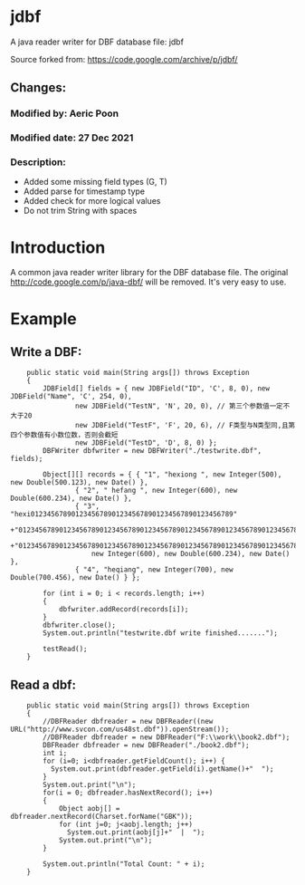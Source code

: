 # jdbf
A java reader writer for DBF database file: jdbf

Source forked from: https://code.google.com/archive/p/jdbf/

## Changes:
### Modified by: Aeric Poon
### Modified date: 27 Dec 2021
### Description:
* Added some missing field types (G, T)
* Added parse for timestamp type
* Added check for more logical values
* Do not trim String with spaces

# Introduction
A common java reader writer library for the DBF database file.
The original http://code.google.com/p/java-dbf/ will be removed. 
It's very easy to use.


# Example
## Write a DBF:
```
    public static void main(String args[]) throws Exception
    {
        JDBField[] fields = { new JDBField("ID", 'C', 8, 0), new JDBField("Name", 'C', 254, 0),
                new JDBField("TestN", 'N', 20, 0), // 第三个参数值一定不大于20
                new JDBField("TestF", 'F', 20, 6), // F类型与N类型同,且第四个参数值有小数位数，否则会截短
                new JDBField("TestD", 'D', 8, 0) };
        DBFWriter dbfwriter = new DBFWriter("./testwrite.dbf", fields);

        Object[][] records = { { "1", "hexiong ", new Integer(500), new Double(500.123), new Date() },
                { "2", " hefang ", new Integer(600), new Double(600.234), new Date() },
                { "3", "hexi01234567890123456789012345678901234567890123456789"
                       +"0123456789012345678901234567890123456789012345678901234567890123456789012345678901234567890123456789"
                       +"0123456789012345678901234567890123456789012345678901234567890123456789012345678901234567890123456789", 
                    new Integer(600), new Double(600.234), new Date() },
                { "4", "heqiang", new Integer(700), new Double(700.456), new Date() } };

        for (int i = 0; i < records.length; i++)
        {
            dbfwriter.addRecord(records[i]);
        }
        dbfwriter.close();
        System.out.println("testwrite.dbf write finished.......");

        testRead();
    }
```

## Read a dbf: 
```
    public static void main(String args[]) throws Exception
    {
        //DBFReader dbfreader = new DBFReader((new URL("http://www.svcon.com/us48st.dbf")).openStream());
        //DBFReader dbfreader = new DBFReader("F:\\work\\book2.dbf");
        DBFReader dbfreader = new DBFReader("./book2.dbf");
        int i;
        for (i=0; i<dbfreader.getFieldCount(); i++) {
          System.out.print(dbfreader.getField(i).getName()+"  ");
        }
        System.out.print("\n");
        for(i = 0; dbfreader.hasNextRecord(); i++)
        {
            Object aobj[] = dbfreader.nextRecord(Charset.forName("GBK"));
            for (int j=0; j<aobj.length; j++)
              System.out.print(aobj[j]+"  |  ");
            System.out.print("\n");
        }

        System.out.println("Total Count: " + i);
    }
```
